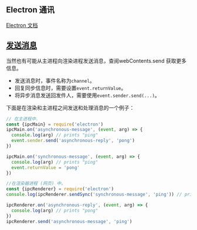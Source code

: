 Electron 通讯
---

[Electron 文档](https://electronjs.org/docs/api/ipc-main)

## [发送消息](https://electronjs.org/docs/api/ipc-main#%E5%8F%91%E9%80%81%E6%B6%88%E6%81%AF)

当然也有可能从主进程向渲染进程发送消息，查阅webContents.send 获取更多信息。

*   发送消息时，事件名称为`channel`。
*   回复同步信息时，需要设置`event.returnValue`。
*   将异步消息发送回发件人，需要使用`event.sender.send(...)`。

下面是在渲染和主进程之间发送和处理消息的一个例子：

```javascript
// 在主进程中.
const {ipcMain} = require('electron')
ipcMain.on('asynchronous-message', (event, arg) => {
  console.log(arg) // prints "ping"
  event.sender.send('asynchronous-reply', 'pong')
})

ipcMain.on('synchronous-message', (event, arg) => {
  console.log(arg) // prints "ping"
  event.returnValue = 'pong'
})
```
  
```javascript
//在渲染器进程 (网页) 中。
const {ipcRenderer} = require('electron')
console.log(ipcRenderer.sendSync('synchronous-message', 'ping')) // prints "pong"

ipcRenderer.on('asynchronous-reply', (event, arg) => {
  console.log(arg) // prints "pong"
})
ipcRenderer.send('asynchronous-message', 'ping')
```
